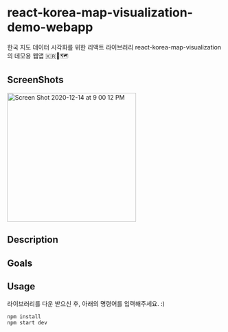 # react-korea-map-visualization-demo-webapp
한국 지도 데이터 시각화를 위한 리액트 라이브러리 react-korea-map-visualization의 데모용 웹앱 🇰🇷📍🗺

## ScreenShots
<div>
<img width="300" height="300" alt="Screen Shot 2020-12-14 at 9 00 12 PM" src="https://user-images.githubusercontent.com/44253680/102086763-f0ede280-3e5b-11eb-94fb-d209435c2544.png">
</div>

## Description


## Goals


## Usage <a id="usage"></a>
라이브러리를 다운 받으신 후, 아래의 명령어를 입력해주세요. :)
 ```
 npm install
 npm start dev
 ``` 
